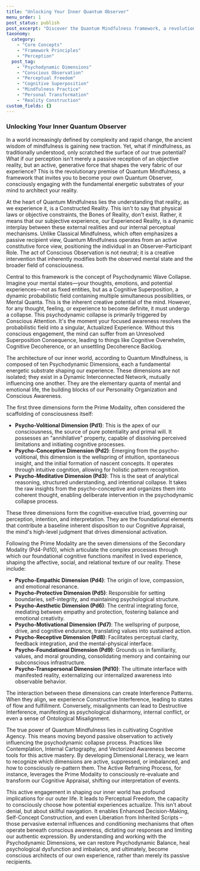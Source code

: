 ```yaml
---
title: "Unlocking Your Inner Quantum Observer"
menu_order: 1
post_status: publish
post_excerpt: "Discover the Quantum Mindfulness framework, a revolutionary approach that posits your perception actively shapes reality. Learn how understanding Psychodynamic Wave Collapse and the interplay of fundamental dimensions empowers you to become a conscious co-creator of your experience, fostering personal growth and liberation."
taxonomy:
  category:
    - "Core Concepts"
    - "Framework Principles"
    - "Perception"
  post_tag:
    - "Psychodynamic Dimensions"
    - "Conscious Observation"
    - "Perceptual Freedom"
    - "Cognitive Superposition"
    - "Mindfulness Practice"
    - "Personal Transformation"
    - "Reality Construction"
custom_fields: {}
---
```


### Unlocking Your Inner Quantum Observer

In a world increasingly defined by complexity and rapid change, the ancient wisdom of mindfulness is gaining new traction. Yet, what if mindfulness, as traditionally understood, only scratched the surface of our true potential? What if our perception isn't merely a passive reception of an objective reality, but an active, generative force that shapes the very fabric of our experience? This is the revolutionary premise of Quantum Mindfulness, a framework that invites you to become your own Quantum Observer, consciously engaging with the fundamental energetic substrates of your mind to architect your reality.

At the heart of Quantum Mindfulness lies the understanding that reality, as we experience it, is a Constructed Reality. This isn't to say that physical laws or objective constraints, the Bones of Reality, don't exist. Rather, it means that our subjective experience, our Experienced Reality, is a dynamic interplay between these external realities and our internal perceptual mechanisms. Unlike Classical Mindfulness, which often emphasizes a passive recipient view, Quantum Mindfulness operates from an active constitutive force view, positioning the individual in an Observer-Participant Role. The act of Conscious Observation is not neutral; it is a creative intervention that inherently modifies both the observed mental state and the broader field of consciousness.

Central to this framework is the concept of Psychodynamic Wave Collapse. Imagine your mental states—your thoughts, emotions, and potential experiences—not as fixed entities, but as a Cognitive Superposition, a dynamic probabilistic field containing multiple simultaneous possibilities, or Mental Quanta. This is the inherent creative potential of the mind. However, for any thought, feeling, or experience to become definite, it must undergo a collapse. This psychodynamic collapse is primarily triggered by Conscious Attention. It's the moment your focused awareness resolves the probabilistic field into a singular, Actualized Experience. Without this conscious engagement, the mind can suffer from an Unresolved Superposition Consequence, leading to things like Cognitive Overwhelm, Cognitive Decoherence, or an unsettling Decoherence Backlog.

The architecture of our inner world, according to Quantum Mindfulness, is composed of ten Psychodynamic Dimensions, each a fundamental energetic substrate shaping our experience. These dimensions are not isolated; they exist in a Dynamic Interconnected Network, mutually influencing one another. They are the elementary quanta of mental and emotional life, the building blocks of our Personality Organization and Conscious Awareness.

The first three dimensions form the Prime Modality, often considered the scaffolding of consciousness itself:
*   **Psycho-Volitional Dimension (Pd1)**: This is the apex of our consciousness, the source of pure potentiality and primal will. It possesses an "annihilative" property, capable of dissolving perceived limitations and initiating cognitive processes.
*   **Psycho-Conceptive Dimension (Pd2)**: Emerging from the psycho-volitional, this dimension is the wellspring of intuition, spontaneous insight, and the initial formation of nascent concepts. It operates through intuitive cognition, allowing for holistic pattern recognition.
*   **Psycho-Meditative Dimension (Pd3)**: This is the seat of analytical reasoning, structured understanding, and intentional collapse. It takes the raw insights from the psycho-conceptive and organizes them into coherent thought, enabling deliberate intervention in the psychodynamic collapse process.

These three dimensions form the cognitive-executive triad, governing our perception, intention, and interpretation. They are the foundational elements that contribute a baseline inherent disposition to our Cognitive Appraisal, the mind's high-level judgment that drives dimensional activation.

Following the Prime Modality are the seven dimensions of the Secondary Modality (Pd4-Pd10), which articulate the complex processes through which our foundational cognitive functions manifest in lived experience, shaping the affective, social, and relational texture of our reality. These include:
*   **Psycho-Empathic Dimension (Pd4)**: The origin of love, compassion, and emotional resonance.
*   **Psycho-Protective Dimension (Pd5)**: Responsible for setting boundaries, self-integrity, and maintaining psychological structure.
*   **Psycho-Aesthetic Dimension (Pd6)**: The central integrating force, mediating between empathy and protection, fostering balance and emotional creativity.
*   **Psycho-Motivational Dimension (Pd7)**: The wellspring of purpose, drive, and cognitive endurance, translating values into sustained action.
*   **Psycho-Receptive Dimension (Pd8)**: Facilitates perceptual clarity, feedback integration, and the mental-physical interface.
*   **Psycho-Foundational Dimension (Pd9)**: Grounds us in familiarity, values, and moral grounding, consolidating memory and containing our subconscious infrastructure.
*   **Psycho-Transpersonal Dimension (Pd10)**: The ultimate interface with manifested reality, externalizing our internalized awareness into observable behavior.

The interaction between these dimensions can create Interference Patterns. When they align, we experience Constructive Interference, leading to states of flow and fulfillment. Conversely, misalignments can lead to Destructive Interference, manifesting as psychological disharmony, internal conflict, or even a sense of Ontological Misalignment.

The true power of Quantum Mindfulness lies in cultivating Cognitive Agency. This means moving beyond passive observation to actively influencing the psychodynamic collapse process. Practices like Contemplation, Internal Cartography, and Vectorized Awareness become tools for this active mastery. By developing Dimensional Literacy, we learn to recognize which dimensions are active, suppressed, or imbalanced, and how to consciously re-pattern them. The Active Reframing Process, for instance, leverages the Prime Modality to consciously re-evaluate and transform our Cognitive Appraisal, shifting our interpretation of events.

This active engagement in shaping our inner world has profound implications for our outer life. It leads to Perceptual Freedom, the capacity to consciously choose how potential experiences actualize. This isn't about denial, but about skillful navigation. It enables Enhanced Decision-Making, Self-Concept Construction, and even Liberation from Inherited Scripts – those pervasive external influences and conditioning mechanisms that often operate beneath conscious awareness, dictating our responses and limiting our authentic expression. By understanding and working with the Psychodynamic Dimensions, we can restore Psychodynamic Balance, heal psychological dysfunction and imbalance, and ultimately, become conscious architects of our own experience, rather than merely its passive recipients.